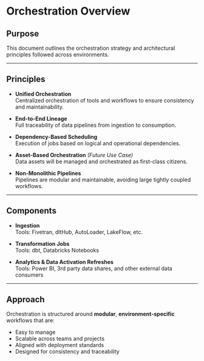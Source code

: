 # Orchestration Overview

## Purpose

This document outlines the orchestration strategy and architectural principles followed across environments.

---

## Principles

- **Unified Orchestration**  
  Centralized orchestration of tools and workflows to ensure consistency and maintainability.

- **End-to-End Lineage**  
  Full traceability of data pipelines from ingestion to consumption.

- **Dependency-Based Scheduling**  
  Execution of jobs based on logical and operational dependencies.

- **Asset-Based Orchestration** *(Future Use Case)*  
  Data assets will be managed and orchestrated as first-class citizens.

- **Non-Monolithic Pipelines**  
  Pipelines are modular and maintainable, avoiding large tightly coupled workflows.

---

## Components

- **Ingestion**  
  Tools: Fivetran, dltHub, AutoLoader, LakeFlow, etc.

- **Transformation Jobs**  
  Tools: dbt, Databricks Notebooks

- **Analytics & Data Activation Refreshes**  
  Tools: Power BI, 3rd party data shares, and other external data consumers

---

## Approach

Orchestration is structured around **modular**, **environment-specific** workflows that are:

- Easy to manage
- Scalable across teams and projects
- Aligned with deployment standards
- Designed for consistency and traceability

